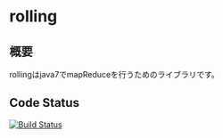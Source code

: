 # rolling
## 概要
rollingはjava7でmapReduceを行うためのライブラリです。

## Code Status
[![Build Status](https://travis-ci.org/hikaruna/rolling.svg?branch=master)](https://travis-ci.org/hikaruna/rolling)
